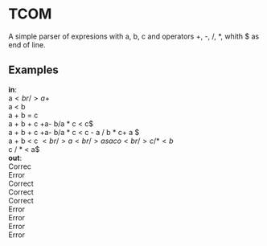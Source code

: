 # TCOM
A simple parser of expresions with a, b, c and operators +, -, /, *, whith $ as end of line.
## Examples
**in**:<br />
a$<br />
a+$<br />
a < b<br />
a + b = c<br />
a     +      b      + c     +a-   b/a    *   c < c$<br />
a     +      b      + c     +a-   b/a    *   c < c    - a   / b    *  c+  a   $<br />
a + b < c $<br />
a<br />
a saco<br />
c        /* < b$<br />
c /      * < a$<br />
**out**:<br />
Correc<br />
Error<br />
Correct<br />
Correct<br />
Correct<br />
Error<br />
Error<br />
Error<br />
Error<br />
